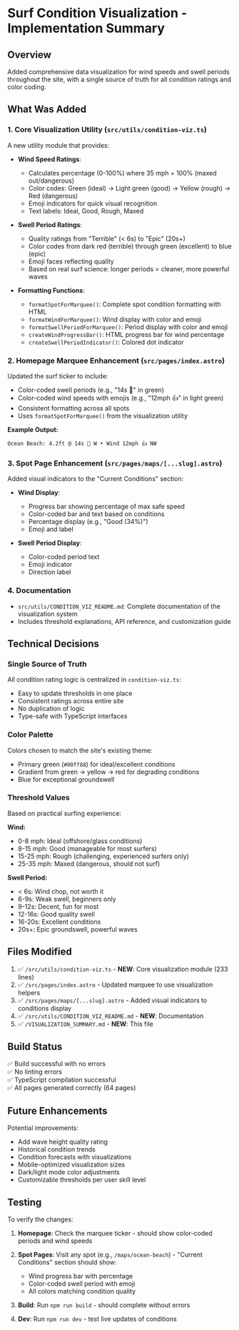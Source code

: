 # Surf Condition Visualization - Implementation Summary

## Overview

Added comprehensive data visualization for wind speeds and swell periods throughout the site, with a single source of truth for all condition ratings and color coding.

## What Was Added

### 1. Core Visualization Utility (`src/utils/condition-viz.ts`)

A new utility module that provides:

- **Wind Speed Ratings**: 
  - Calculates percentage (0-100%) where 35 mph = 100% (maxed out/dangerous)
  - Color codes: Green (ideal) → Light green (good) → Yellow (rough) → Red (dangerous)
  - Emoji indicators for quick visual recognition
  - Text labels: Ideal, Good, Rough, Maxed

- **Swell Period Ratings**:
  - Quality ratings from "Terrible" (< 6s) to "Epic" (20s+)
  - Color codes from dark red (terrible) through green (excellent) to blue (epic)
  - Emoji faces reflecting quality
  - Based on real surf science: longer periods = cleaner, more powerful waves

- **Formatting Functions**:
  - `formatSpotForMarquee()`: Complete spot condition formatting with HTML
  - `formatWindForMarquee()`: Wind display with color and emoji
  - `formatSwellPeriodForMarquee()`: Period display with color and emoji
  - `createWindProgressBar()`: HTML progress bar for wind percentage
  - `createSwellPeriodIndicator()`: Colored dot indicator

### 2. Homepage Marquee Enhancement (`src/pages/index.astro`)

Updated the surf ticker to include:

- Color-coded swell periods (e.g., "14s 🙂" in green)
- Color-coded wind speeds with emojis (e.g., "12mph 👍" in light green)
- Consistent formatting across all spots
- Uses `formatSpotForMarquee()` from the visualization utility

**Example Output:**
```
Ocean Beach: 4.2ft @ 14s 🙂 W • Wind 12mph 👍 NW
```

### 3. Spot Page Enhancement (`src/pages/maps/[...slug].astro`)

Added visual indicators to the "Current Conditions" section:

- **Wind Display**:
  - Progress bar showing percentage of max safe speed
  - Color-coded bar and text based on conditions
  - Percentage display (e.g., "Good (34%)")
  - Emoji and label

- **Swell Period Display**:
  - Color-coded period text
  - Emoji indicator
  - Direction label

### 4. Documentation

- `src/utils/CONDITION_VIZ_README.md`: Complete documentation of the visualization system
- Includes threshold explanations, API reference, and customization guide

## Technical Decisions

### Single Source of Truth

All condition rating logic is centralized in `condition-viz.ts`:
- Easy to update thresholds in one place
- Consistent ratings across entire site
- No duplication of logic
- Type-safe with TypeScript interfaces

### Color Palette

Colors chosen to match the site's existing theme:
- Primary green (`#00ff88`) for ideal/excellent conditions
- Gradient from green → yellow → red for degrading conditions
- Blue for exceptional groundswell

### Threshold Values

Based on practical surfing experience:

**Wind:**
- 0-8 mph: Ideal (offshore/glass conditions)
- 8-15 mph: Good (manageable for most surfers)
- 15-25 mph: Rough (challenging, experienced surfers only)
- 25-35 mph: Maxed (dangerous, should not surf)

**Swell Period:**
- < 6s: Wind chop, not worth it
- 6-9s: Weak swell, beginners only
- 9-12s: Decent, fun for most
- 12-16s: Good quality swell
- 16-20s: Excellent conditions
- 20s+: Epic groundswell, powerful waves

## Files Modified

1. ✅ `/src/utils/condition-viz.ts` - **NEW**: Core visualization module (233 lines)
2. ✅ `/src/pages/index.astro` - Updated marquee to use visualization helpers
3. ✅ `/src/pages/maps/[...slug].astro` - Added visual indicators to conditions display
4. ✅ `/src/utils/CONDITION_VIZ_README.md` - **NEW**: Documentation
5. ✅ `/VISUALIZATION_SUMMARY.md` - **NEW**: This file

## Build Status

✅ Build successful with no errors  
✅ No linting errors  
✅ TypeScript compilation successful  
✅ All pages generated correctly (64 pages)

## Future Enhancements

Potential improvements:
- Add wave height quality rating
- Historical condition trends
- Condition forecasts with visualizations
- Mobile-optimized visualization sizes
- Dark/light mode color adjustments
- Customizable thresholds per user skill level

## Testing

To verify the changes:

1. **Homepage**: Check the marquee ticker - should show color-coded periods and wind speeds
2. **Spot Pages**: Visit any spot (e.g., `/maps/ocean-beach`) - "Current Conditions" section should show:
   - Wind progress bar with percentage
   - Color-coded swell period with emoji
   - All colors matching condition quality

3. **Build**: Run `npm run build` - should complete without errors

4. **Dev**: Run `npm run dev` - test live updates of conditions

